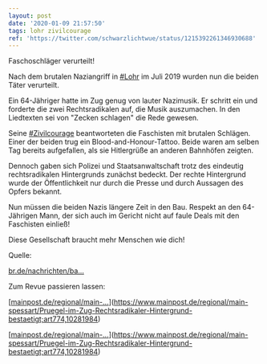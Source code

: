 ```yaml
---
layout: post
date: '2020-01-09 21:57:50'
tags: lohr zivilcourage
ref: 'https://twitter.com/schwarzlichtwue/status/1215392261346930688'
---
```

Faschoschläger verurteilt!



Nach dem brutalen Naziangriff in [#Lohr](/t/lohr) im Juli 2019 wurden nun die beiden Täter verurteilt.

Ein 64-Jähriger hatte im Zug genug von lauter Nazimusik. Er schritt ein und forderte die zwei Rechtsradikalen auf, die Musik auszumachen. In den Liedtexten sei von "Zecken schlagen" die Rede gewesen.

Seine [#Zivilcourage](/t/zivilcourage) beantworteten die Faschisten mit brutalen Schlägen. Einer der beiden trug ein Blood-and-Honour-Tattoo. Beide waren am selben Tag bereits aufgefallen, als sie Hitlergrüße an anderen Bahnhöfen zeigten.

Dennoch gaben sich Polizei und Staatsanwaltschaft trotz des eindeutig rechtsradikalen Hintergrunds zunächst bedeckt. Der rechte Hintergrund wurde der Öffentlichkeit nur durch die Presse und durch Aussagen des Opfers bekannt.

Nun müssen die beiden Nazis längere Zeit in den Bau. Respekt an den 64-Jährigen Mann, der sich auch im Gericht nicht auf faule Deals mit den Faschisten einließ!

Diese Gesellschaft braucht mehr Menschen wie dich!

Quelle:

[br.de/nachrichten/ba…](https://www.br.de/nachrichten/bayern/angriff-im-regionalexpress-mehrjaehrige-haftstrafe-fuer-neonazis,Rn3vfQU)



Zum Revue passieren lassen: 

[[mainpost.de/regional/main-…](https://www.mainpost.de/regional/main-spessart/Pruegel-im-Zug-bei-Lohr-wegen-Beschwerde-ueber-Nazi-Musik;art774,10279461)](https://www.mainpost.de/regional/main-spessart/Pruegel-im-Zug-Rechtsradikaler-Hintergrund-bestaetigt;art774,10281984)



[[mainpost.de/regional/main-…](https://www.mainpost.de/regional/main-spessart/Pruegel-im-Zug-bei-Lohr-wegen-Beschwerde-ueber-Nazi-Musik;art774,10279461)](https://www.mainpost.de/regional/main-spessart/Pruegel-im-Zug-Rechtsradikaler-Hintergrund-bestaetigt;art774,10281984)